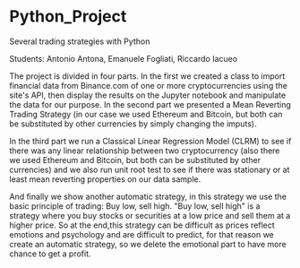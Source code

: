 # Python_Project

Several trading strategies with Python

Students: Antonio Antona, Emanuele Fogliati, Riccardo Iacueo

The project is divided in four parts. In the first we created a class to import financial data from Binance.com of one or more cryptocurrencies using the site's API, then display the results on the Jupyter notebook and manipulate the data for our purpose.
In the second part we presented a Mean Reverting Trading Strategy (in our case we used Ethereum and Bitcoin, but both can be substituted by other currencies by simply changing the imputs).

In the third part we run a Classical Linear Regression Model (CLRM) to see if there was any linear relationship between two cryptocurrency (also there we used Ethereum and Bitcoin, but both can be substituted by other currencies) and we also run unit root test to see if there was stationary or at least mean reverting properties on our data sample.

And finally we show another automatic strategy, in this strategy we use the basic principle of trading: Buy low, sell high. "Buy low, sell high" is a strategy where you buy stocks or securities at a low price and sell them at a higher price. So at the end,this strategy can be difficult as prices reflect emotions and psychology and are difficult to predict, for that reason we create an automatic strategy, so we delete the emotional part to have more chance to get a profit.
